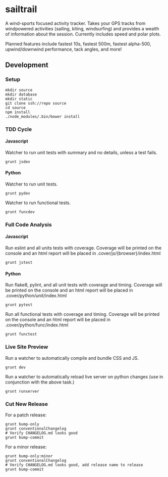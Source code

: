 # sailtrail

A wind-sports focused activity tracker. Takes your GPS tracks from windpowered
activities (sailing, kiting, windsurfing) and provides a wealth of information
about the session.  Currently includes speed and polar plots.

Planned features include fastest 10s, fastest 500m, fastest
alpha-500, upwind/downwind performance, tack angles, and more!

## Development

### Setup

    mkdir source
    mkdir database
    mkdir static
    git clone ssh://repo source
    cd source
    npm install
    ./node_modules/.bin/bower install

### TDD Cycle

#### Javascript

Watcher to run unit tests with summary and no details, unless a test fails.

    grunt jsdev

#### Python

Watcher to run unit tests.

    grunt pydev

Watcher to run functional tests.

    grunt funcdev

### Full Code Analysis

#### Javascript

Run eslint and all units tests with coverage. Coverage will be printed
on the console and an html report will be placed in .cover/js/{browser}/index.html

    grunt jstest

#### Python

Run flake8, pylint, and all unit tests with coverage and timing. Coverage will be printed
on the console and an html report will be placed in .cover/python/unit/index.html

    grunt pytest

Run all functional tests with coverage and timing. Coverage will be printed
on the console and an html report will be placed in .cover/python/func/index.html

    grunt functest

### Live Site Preview

Run a watcher to automatically compile and bundle CSS and JS.

    grunt dev

Run a watcher to automatically reload live server on python changes (use in
conjunction with the above task.)

    grunt runserver

### Cut New Release

For a patch release:

    grunt bump-only
    grunt conventionalChangelog
    # Verify CHANGELOG.md looks good
    grunt bump-commit

For a minor release:

    grunt bump-only:minor
    grunt conventionalChangelog
    # Verify CHANGELOG.md looks good, add release name to release
    grunt bump-commit
